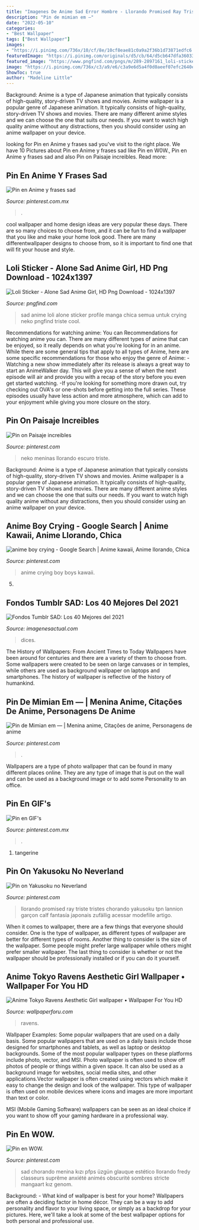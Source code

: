 ```yaml
---
title: "Imagenes De Anime Sad Error Hombre - Llorando Promised Ray Triste Tristes Chorando Yakusoku Tpn Lannion Garçon Calf Fantasía Japonais Zufällig Acessar Modefille Artigo"
description: "Pin de mimian em —"
date: "2022-05-10"
categories:
- "Best Wallpaper"
tags: ["Best Wallpaper"]
images:
- "https://i.pinimg.com/736x/10/cf/8e/10cf8eae81c0a9a2f36b1d73871edfc6.jpg"
featuredImage: "https://i.pinimg.com/originals/d5/cb/64/d5cb647dfa36033ff2d936bb6668d619.jpg"
featured_image: "https://www.pngfind.com/pngs/m/289-2897161_loli-sticker-alone-sad-anime-girl-hd-png.png"
image: "https://i.pinimg.com/736x/c3/a9/e6/c3a9e6d5a4f0d0aeef07efc2640e4422--anime-boys-google-search.jpg"
ShowToc: true
author: "Madeline Little"
---
```



Background: Anime is a type of Japanese animation that typically consists of high-quality, story-driven TV shows and movies.
Anime wallpaper is a popular genre of Japanese animation. It typically consists of high-quality, story-driven TV shows and movies. There are many different anime styles and we can choose the one that suits our needs. If you want to watch high quality anime without any distractions, then you should consider using an anime wallpaper on your device.

	

		
looking for Pin en Anime y frases sad you've visit to the right place. We have 10 Pictures about Pin en Anime y frases sad like Pin en W0W., Pin en Anime y frases sad and also Pin on Paisaje increibles. Read more:
		
    
## Pin En Anime Y Frases Sad

<img loading=lazy src="https://i.pinimg.com/736x/81/f5/71/81f571306a022d4b7c0b1705fe66cc68.jpg" onerror="this.onerror=null;this.src='https://tse4.mm.bing.net/th?id=OIP.sXCsGgOvQcSwVkfKAYEkMAAAAA&amp;pid=15.1';" alt="Pin en Anime y frases sad">

_Source: pinterest.com.mx_

>. 

	

cool wallpaper and home design ideas are very popular these days. There are so many choices to choose from, and it can be fun to find a wallpaper that you like and make your home look good. There are many differentwallpaper designs to choose from, so it is important to find one that will fit your house and style.

    
## Loli Sticker - Alone Sad Anime Girl, HD Png Download - 1024x1397

<img loading=lazy src="https://www.pngfind.com/pngs/m/289-2897161_loli-sticker-alone-sad-anime-girl-hd-png.png" onerror="this.onerror=null;this.src='https://tse2.mm.bing.net/th?id=OIP.QW1_iYmvAqzJpndoMCKH7wHaKc&amp;pid=15.1';" alt="Loli Sticker - Alone Sad Anime Girl, HD Png Download - 1024x1397">

_Source: pngfind.com_

>sad anime loli alone sticker profile manga chica semua untuk crying neko pngfind triste cool. 

	

Recommendations for watching anime: You can
Recommendations for watching anime you can. There are many different types of anime that can be enjoyed, so it really depends on what you're looking for in an anime. While there are some general tips that apply to all types of Anime, here are some specific recommendations for those who enjoy the genre of Anime: 
-Watching a new show immediately after its release is always a great way to start an AnimeWalker day. This will give you a sense of when the next episode will air and provide you with a recap of the story before you even get started watching. 
-If you're looking for something more drawn out, try checking out OVA's or one-shots before getting into the full series. These episodes usually have less action and more atmosphere, which can add to your enjoyment while giving you more closure on the story.

    
## Pin On Paisaje Increibles

<img loading=lazy src="https://i.pinimg.com/originals/d5/cb/64/d5cb647dfa36033ff2d936bb6668d619.jpg" onerror="this.onerror=null;this.src='https://tse1.mm.bing.net/th?id=OIP.f6aRQjUWse0tJCKs0rOprQHaJ4&amp;pid=15.1';" alt="Pin on Paisaje increibles">

_Source: pinterest.com_

>neko meninas llorando escuro triste. 

	

Background: Anime is a type of Japanese animation that typically consists of high-quality, story-driven TV shows and movies.
Anime wallpaper is a popular genre of Japanese animation. It typically consists of high-quality, story-driven TV shows and movies. There are many different anime styles and we can choose the one that suits our needs. If you want to watch high quality anime without any distractions, then you should consider using an anime wallpaper on your device.

    
## Anime Boy Crying - Google Search | Anime Kawaii, Anime Llorando, Chica

<img loading=lazy src="https://i.pinimg.com/736x/c3/a9/e6/c3a9e6d5a4f0d0aeef07efc2640e4422--anime-boys-google-search.jpg" onerror="this.onerror=null;this.src='https://tse1.mm.bing.net/th?id=OIP.hNYArLTRYWX-8cm2xTNC6gAAAA&amp;pid=15.1';" alt="anime boy crying - Google Search | Anime kawaii, Anime llorando, Chica">

_Source: pinterest.com_

>anime crying boy boys kawaii. 

	

5.

    
## Fondos Tumblr SAD: Los 40 Mejores Del 2021

<img loading=lazy src="https://imagenesactual.com/wp-content/uploads/2019/03/7cdbfae58604515b9f7926ccde75adb3.jpg" onerror="this.onerror=null;this.src='https://tse3.mm.bing.net/th?id=OIP.yOZV-tH0TQ585XcHyNrMNwHaNK&amp;pid=15.1';" alt="Fondos Tumblr SAD: Los 40 Mejores del 2021">

_Source: imagenesactual.com_

>dices. 

	

The History of Wallpapers: From Ancient Times to Today
Wallpapers have been around for centuries and there are a variety of them to choose from. Some wallpapers were created to be seen on large canvases or in temples, while others are used as background wallpaper on laptops and smartphones. The history of wallpaper is reflective of the history of humankind.

    
## Pin De Mimian Em — | Menina Anime, Citações De Anime, Personagens De Anime

<img loading=lazy src="https://i.pinimg.com/736x/10/cf/8e/10cf8eae81c0a9a2f36b1d73871edfc6.jpg" onerror="this.onerror=null;this.src='https://tse4.mm.bing.net/th?id=OIP.axpGKkLYpOvLklagvKLozQHaHa&amp;pid=15.1';" alt="Pin de Mimian em — | Menina anime, Citações de anime, Personagens de anime">

_Source: pinterest.com_

>. 

	



Wallpapers are a type of photo wallpaper that can be found in many different places online. They are any type of image that is put on the wall and can be used as a background image or to add some Personality to an office.

    
## Pin En GIF&#039;s

<img loading=lazy src="https://i.pinimg.com/736x/d7/b6/76/d7b676d4c513d3655acd5934ee10530a--sad-anime-anime-art.jpg" onerror="this.onerror=null;this.src='https://tse2.mm.bing.net/th?id=OIP.z0TtntGQkGzeNDdSzkRxJQHaEo&amp;pid=15.1';" alt="Pin en GIF&#039;s">

_Source: pinterest.com.mx_

>. 

	

1. tangerine 

    
## Pin On Yakusoku No Neverland

<img loading=lazy src="https://i.pinimg.com/736x/57/d0/57/57d0570eae53db2dd92e7f6174e47310.jpg" onerror="this.onerror=null;this.src='https://tse4.mm.bing.net/th?id=OIP.4LXdRbMe4O7ejYDjQqZ1TgHaQB&amp;pid=15.1';" alt="Pin on Yakusoku no Neverland">

_Source: pinterest.com_

>llorando promised ray triste tristes chorando yakusoku tpn lannion garçon calf fantasía japonais zufällig acessar modefille artigo. 

	

When it comes to wallpaper, there are a few things that everyone should consider. One is the type of wallpaper, as different types of wallpaper are better for different types of rooms. Another thing to consider is the size of the wallpaper. Some people might prefer large wallpaper while others might prefer smaller wallpaper. The last thing to consider is whether or not the wallpaper should be professionally installed or if you can do it yourself.

    
## Anime Tokyo Ravens Aesthetic Girl Wallpaper • Wallpaper For You HD

<img loading=lazy src="https://wallpaperforu.com/wp-content/uploads/2020/06/aesthetic-wallpaper-20060615285826-scaled.jpg" onerror="this.onerror=null;this.src='https://tse2.mm.bing.net/th?id=OIP.nZhxjcqKB14Uk5c1ZcjtrgHaEK&amp;pid=15.1';" alt="Anime Tokyo Ravens Aesthetic Girl wallpaper • Wallpaper For You HD">

_Source: wallpaperforu.com_

>ravens. 

	

Wallpaper Examples: Some popular wallpapers that are used on a daily basis.
Some popular wallpapers that are used on a daily basis include those designed for smartphones and tablets, as well as laptop or desktop backgrounds. Some of the most popular wallpaper types on these platforms include photo, vector, and MSI. 
Photo wallpaper is often used to show off photos of people or things within a given space. It can also be used as a background image for websites, social media sites, and other applications.Vector wallpaper is often created using vectors which make it easy to change the design and look of the wallpaper. This type of wallpaper is often used on mobile devices where icons and images are more important than text or color. 

MSI (Mobile Gaming Software) wallpapers can be seen as an ideal choice if you want to show off your gaming hardware in a professional way.

    
## Pin En W0W.

<img loading=lazy src="https://i.pinimg.com/736x/fa/cf/08/facf08e19cf407574b127de5b753074b.jpg" onerror="this.onerror=null;this.src='https://tse1.mm.bing.net/th?id=OIP.iwjoM2mKFsJEsc78poEB7QHaIX&amp;pid=15.1';" alt="Pin en W0W.">

_Source: pinterest.com_

>sad chorando menina kızı pfps üzgün glauque estético llorando fredy classeurs suprême anxiété animés obscurité sombres stricte mangaart kız genom. 

	

Background: - What kind of wallpaper is best for your home?
Wallpapers are often a deciding factor in home décor. They can be a way to add personality and flavor to your living space, or simply as a backdrop for your pictures. Here, we'll take a look at some of the best wallpaper options for both personal and professional use.

